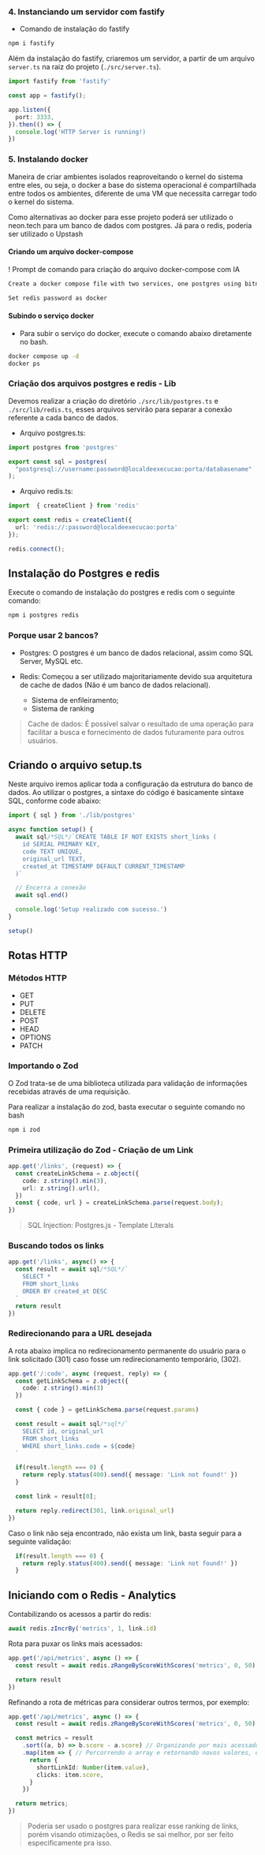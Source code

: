 ### 4. Instanciando um servidor com fastify

- Comando de instalação do fastify

```bash
npm i fastify
```

Além da instalação do fastify, criaremos um servidor, a partir de um arquivo `server.ts` na raiz do projeto (`./src/server.ts`).

```ts
import fastify from 'fastify'

const app = fastify();

app.listen({
  port: 3333,
}).then(() => {
  console.log('HTTP Server is running!)
})
```

### 5. Instalando docker

Maneira de criar ambientes isolados reaproveitando o kernel do sistema entre eles, ou seja, o docker a base do sistema operacional é compartilhada entre todos os ambientes, diferente de uma VM que necessita carregar todo o kernel do sistema.

Como alternativas ao docker para esse projeto poderá ser utilizado o neon.tech para um banco de dados com postgres. Já para o redis, poderia ser utilizado o Upstash

#### Criando um arquivo docker-compose

! Prompt de comando para criação do arquivo docker-compose com IA

```bash
Create a docker compose file with two services, one postgres using bitnami postgres image and one redis with bitnami redis, expose ports saved volumes. 

Set redis password as docker
```

#### Subindo o serviço docker

- Para subir o serviço do docker, execute o comando abaixo diretamente no bash.

```bash
docker compose up -d
docker ps 
```

### Criação dos arquivos postgres e redis - Lib

Devemos realizar a criação do diretório `./src/lib/postgres.ts` e `./src/lib/redis.ts`, esses arquivos servirão para separar a conexão referente a cada banco de dados.

- Arquivo postgres.ts:

```ts
import postgres from 'postgres'

export const sql = postgres(
  "postgresql://username:password@localdeexecucao:porta/databasename"
);
```

- Arquivo redis.ts:

```ts
import  { createClient } from 'redis'

export const redis = createClient({
  url: 'redis://:password@localdeexecucao:porta'
});

redis.connect();
```

## Instalação do Postgres e redis

Execute o comando de instalação do postgres e redis com o seguinte comando:

```bash
npm i postgres redis
```

### Porque usar 2 bancos?

- Postgres: O postgres é um banco de dados relacional, assim como SQL Server, MySQL etc.

- Redis: Começou a ser utilizado majoritariamente devido sua arquitetura de cache de dados (Não é um banco de dados relacional).

  - Sistema de enfileiramento;
  - Sistema de ranking

> Cache de dados: É possível salvar o resultado de uma operação para facilitar a busca e fornecimento de dados futuramente para outros usuários.

## Criando o arquivo setup.ts

Neste arquivo iremos aplicar toda a configuração da estrutura do banco de dados. Ao utilizar o postgres, a sintaxe do código é basicamente sintaxe SQL, conforme code abaixo:

```ts
import { sql } from './lib/postgres'

async function setup() {
  await sql/*SQL*/`CREATE TABLE IF NOT EXISTS short_links (
    id SERIAL PRIMARY KEY,
    code TEXT UNIQUE,
    original_url TEXT,
    created_at TIMESTAMP DEFAULT CURRENT_TIMESTAMP
  )`

  // Encerra a conexão
  await sql.end()

  console.log('Setup realizado com sucesso.')
} 

setup()
```

## Rotas HTTP

### Métodos HTTP

- GET
- PUT
- DELETE
- POST
- HEAD
- OPTIONS
- PATCH

### Importando o Zod

O Zod trata-se de uma biblioteca utilizada para validação de informações recebidas através de uma requisição.

Para realizar a instalação do zod, basta executar o seguinte comando no bash

```bash
npm i zod
```

### Primeira utilização do Zod - Criação de um Link

```ts
app.get('/links', (request) => {
  const createLinkSchema = z.object({
    code: z.string().min(3),
    url: z.string().url(),
  })
  const { code, url } = createLinkSchema.parse(request.body);
})
```

> SQL Injection: Postgres.js - Template Literals

### Buscando todos os links

```ts
app.get('/links', async() => {
  const result = await sql/*SQL*/`
    SELECT *
    FROM short_links
    ORDER BY created_at DESC
  `
  return result
})
```

### Redirecionando para a URL desejada

A rota abaixo implica no redirecionamento permanente do usuário para o link solicitado (301) caso fosse um redirecionamento temporário, (302).

```ts
app.get('/:code', async (request, reply) => {
  const getLinkSchema = z.object({
    code: z.string().min(3)
  })

  const { code } = getLinkSchema.parse(request.params)

  const result = await sql/*sql*/`
    SELECT id, original_url
    FROM short_links
    WHERE short_links.code = ${code}
  `

  if(result.length === 0) {
    return reply.status(400).send({ message: 'Link not found!' })
  }

  const link = result[0];

  return reply.redirect(301, link.original_url)
})
```

Caso o link não seja encontrado, não exista um link, basta seguir para a seguinte validação:

```ts
  if(result.length === 0) {
    return reply.status(400).send({ message: 'Link not found!' })
  }
```

## Iniciando com o Redis - Analytics

Contabilizando os acessos a partir do redis:

```ts
await redis.zIncrBy('metrics', 1, link.id)
```

Rota para puxar os links mais acessados:

```ts
app.get('/api/metrics', async () => {
  const result = await redis.zRangeByScoreWithScores('metrics', 0, 50)

  return result
})
```

Refinando a rota de métricas para considerar outros termos, por exemplo:

```ts
app.get('/api/metrics', async () => {
  const result = await redis.zRangeByScoreWithScores('metrics', 0, 50)

  const metrics = result
    .sort((a, b) => b.score - a.score) // Organizando por mais acessados primeiro
    .map(item => { // Percorrendo o array e retornando novos valores, onde renomeio o tipo de retorno desejado
      return {
        shortLinkId: Number(item.value),
        clicks: item.score,
      }
    })

  return metrics;
})
```

> Poderia ser usado o postgres para realizar esse ranking de links, porém visando otimizações, o Redis se sai melhor, por ser feito especificamente pra isso.
